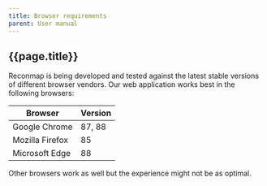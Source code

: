 ```yaml
---
title: Browser requirements
parent: User manual
---
```


## {{page.title}}

Reconmap is being developed and tested against the latest stable versions of different browser vendors. Our web application works best in the following browsers:

| Browser         | Version |
| --------------- | ------- |
| Google Chrome   | 87, 88  |
| Mozilla Firefox | 85      |
| Microsoft Edge  | 88      |

Other browsers work as well but the experience might not be as optimal.
